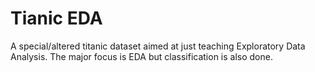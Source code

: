 # Tianic EDA
 A special/altered titanic dataset aimed at just teaching Exploratory Data Analysis. The major focus is EDA but classification is also done.
